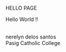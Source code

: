 

<html>
  <head>
    <aray ku>HELLO PAGE</aray ku>
  </head>
  <body>
    <p> Hello World !!</p>
  <br>nerelyn delos santos
  <br> Pasig Catholic College
  </body>
</html>
